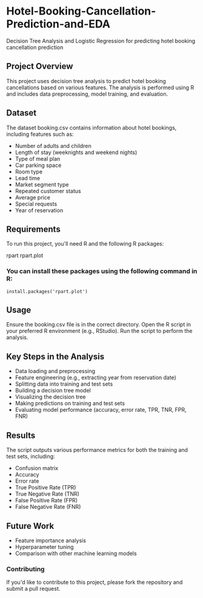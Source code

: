 # Hotel-Booking-Cancellation-Prediction-and-EDA
Decision Tree Analysis and Logistic Regression for predicting hotel booking cancellation prediction


## Project Overview
This project uses decision tree analysis to predict hotel booking cancellations based on various features. The analysis is performed using R and includes data preprocessing, model training, and evaluation.
## Dataset
The dataset booking.csv contains information about hotel bookings, including features such as:

- Number of adults and children
- Length of stay (weeknights and weekend nights)
- Type of meal plan
- Car parking space
- Room type
- Lead time
- Market segment type
- Repeated customer status
- Average price
- Special requests
- Year of reservation

## Requirements
To run this project, you'll need R and the following R packages:

rpart
rpart.plot

### You can install these packages using the following command in R:
```
install.packages('rpart.plot')
```
## Usage

Ensure the booking.csv file is in the correct directory.
Open the R script in your preferred R environment (e.g., RStudio).
Run the script to perform the analysis.

## Key Steps in the Analysis

- Data loading and preprocessing
- Feature engineering (e.g., extracting year from reservation date)
- Splitting data into training and test sets
- Building a decision tree model
- Visualizing the decision tree
- Making predictions on training and test sets
- Evaluating model performance (accuracy, error rate, TPR, TNR, FPR, FNR)

## Results
The script outputs various performance metrics for both the training and test sets, including:

- Confusion matrix
- Accuracy
- Error rate
- True Positive Rate (TPR)
- True Negative Rate (TNR)
- False Positive Rate (FPR)
- False Negative Rate (FNR)

## Future Work

- Feature importance analysis
- Hyperparameter tuning
- Comparison with other machine learning models

### Contributing
If you'd like to contribute to this project, please fork the repository and submit a pull request.
